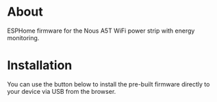 # About

ESPHome firmware for the Nous A5T WiFi power strip with energy monitoring.

# Installation

You can use the button below to install the pre-built firmware directly to your device via USB from the browser.

<esp-web-install-button manifest="./manifest.json"></esp-web-install-button>

<script type="module" src="https://unpkg.com/esp-web-tools@9/dist/web/install-button.js?module"></script>
